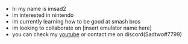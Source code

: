 - hi my name is imsad2
- im interested in nintendo
- im currently learning how to be good at smash bros
- im looking to collaborate on [insert emulator name here]
- you can check my [youtube](https://www.youtube.com/channel/UCJNNIz40xVgEDD2fzrfrRaA) or contact me on discord(Sadtwo#7799)

<!---
mink64/mink64 is a ✨ special ✨ repository because its `README.md` (this file) appears on your GitHub profile.
You can click the Preview link to take a look at your changes.
--->
